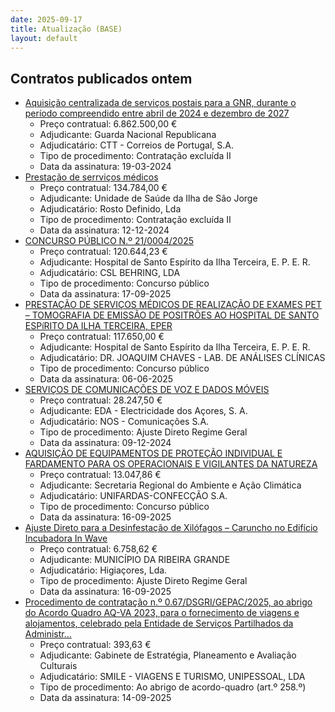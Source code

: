 ```yaml
---
date: 2025-09-17
title: Atualização (BASE)
layout: default
---
```

## Contratos publicados ontem

* [Aquisição centralizada de serviços postais para a GNR, durante o período compreendido entre abril de 2024 e dezembro de 2027](https://www.base.gov.pt/Base4/pt/detalhe/?type=contratos&id=11725076)
  * Preço contratual: 6.862.500,00 €
  * Adjudicante: Guarda Nacional Republicana
  * Adjudicatário: CTT - Correios de Portugal, S.A.
  * Tipo de procedimento: Contratação excluída II
  * Data da assinatura: 19-03-2024
* [Prestação de serrviços médicos](https://www.base.gov.pt/Base4/pt/detalhe/?type=contratos&id=11726172)
  * Preço contratual: 134.784,00 €
  * Adjudicante: Unidade de Saúde da Ilha de São Jorge
  * Adjudicatário: Rosto Definido, Lda
  * Tipo de procedimento: Contratação excluída II
  * Data da assinatura: 12-12-2024
* [CONCURSO PÚBLICO N.º 21/0004/2025](https://www.base.gov.pt/Base4/pt/detalhe/?type=contratos&id=11725472)
  * Preço contratual: 120.644,23 €
  * Adjudicante: Hospital de Santo Espírito da Ilha Terceira, E. P. E. R.
  * Adjudicatário: CSL  BEHRING, LDA
  * Tipo de procedimento: Concurso público
  * Data da assinatura: 17-09-2025
* [PRESTAÇÃO DE SERVIÇOS MÉDICOS DE REALIZAÇÃO DE EXAMES PET – TOMOGRAFIA DE EMISSÃO DE POSITRÕES AO HOSPITAL DE SANTO ESPíRITO DA ILHA TERCEIRA, EPER](https://www.base.gov.pt/Base4/pt/detalhe/?type=contratos&id=11726219)
  * Preço contratual: 117.650,00 €
  * Adjudicante: Hospital de Santo Espírito da Ilha Terceira, E. P. E. R.
  * Adjudicatário: DR. JOAQUIM CHAVES - LAB. DE ANÁLISES CLÍNICAS
  * Tipo de procedimento: Concurso público
  * Data da assinatura: 06-06-2025
* [SERVIÇOS DE COMUNICAÇÕES DE VOZ E DADOS MÓVEIS](https://www.base.gov.pt/Base4/pt/detalhe/?type=contratos&id=11724986)
  * Preço contratual: 28.247,50 €
  * Adjudicante: EDA - Electricidade dos Açores, S. A.
  * Adjudicatário: NOS - Comunicações S.A.
  * Tipo de procedimento: Ajuste Direto Regime Geral
  * Data da assinatura: 09-12-2024
* [AQUISIÇÃO DE EQUIPAMENTOS DE PROTEÇÃO INDIVIDUAL E FARDAMENTO PARA OS OPERACIONAIS E VIGILANTES DA NATUREZA](https://www.base.gov.pt/Base4/pt/detalhe/?type=contratos&id=11724630)
  * Preço contratual: 13.047,86 €
  * Adjudicante: Secretaria Regional do Ambiente e Ação Climática
  * Adjudicatário: UNIFARDAS-CONFECÇÃO S.A.
  * Tipo de procedimento: Concurso público
  * Data da assinatura: 16-09-2025
* [Ajuste Direto para a Desinfestação de Xilófagos – Caruncho no Edifício Incubadora In Wave](https://www.base.gov.pt/Base4/pt/detalhe/?type=contratos&id=11725433)
  * Preço contratual: 6.758,62 €
  * Adjudicante: MUNICÍPIO DA RIBEIRA GRANDE
  * Adjudicatário: Higiaçores, Lda.
  * Tipo de procedimento: Ajuste Direto Regime Geral
  * Data da assinatura: 16-09-2025
* [Procedimento de contratação n.º 0.67/DSGRI/GEPAC/2025, ao abrigo do Acordo Quadro AQ-VA 2023, para o fornecimento de viagens e alojamentos, celebrado pela Entidade de Serviços Partilhados da Administr...](https://www.base.gov.pt/Base4/pt/detalhe/?type=contratos&id=11725898)
  * Preço contratual: 393,63 €
  * Adjudicante: Gabinete de Estratégia, Planeamento e Avaliação Culturais
  * Adjudicatário: SMILE - VIAGENS E TURISMO, UNIPESSOAL, LDA
  * Tipo de procedimento: Ao abrigo de acordo-quadro (art.º 258.º)
  * Data da assinatura: 14-09-2025

